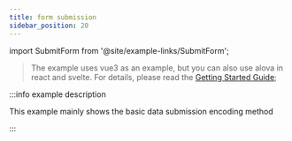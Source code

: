 ```yaml
---
title: form submission
sidebar_position: 20
---
```


import SubmitForm from '@site/example-links/SubmitForm';

> The example uses vue3 as an example, but you can also use alova in react and svelte. For details, please read the [Getting Started Guide](/tutorial/getting-started/overview);

<SubmitForm></SubmitForm>

:::info example description

This example mainly shows the basic data submission encoding method

:::
